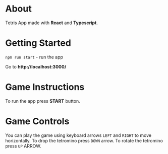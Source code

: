 # About

Tetris App made with **React** and **Typescript**.

# Getting Started

`npm run start` - run the app

Go to **http://localhost:3000/**

# Game Instructions

To run the app press **START** button.

# Game Controls

You can play the game using keyboard arrows `LEFT` and `RIGHT` to move horizontally. To drop the tetromino press `DOWN` arrow. To rotate the tetromino press `UP` ARROW.
